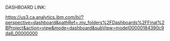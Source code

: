 DASHBOARD LINK:

https://us3.ca.analytics.ibm.com/bi/?perspective=dashboard&pathRef=.my_folders%2FDashboards%2FFinal%2BProject&action=view&mode=dashboard&subView=model00000184390c9da6_00000000

